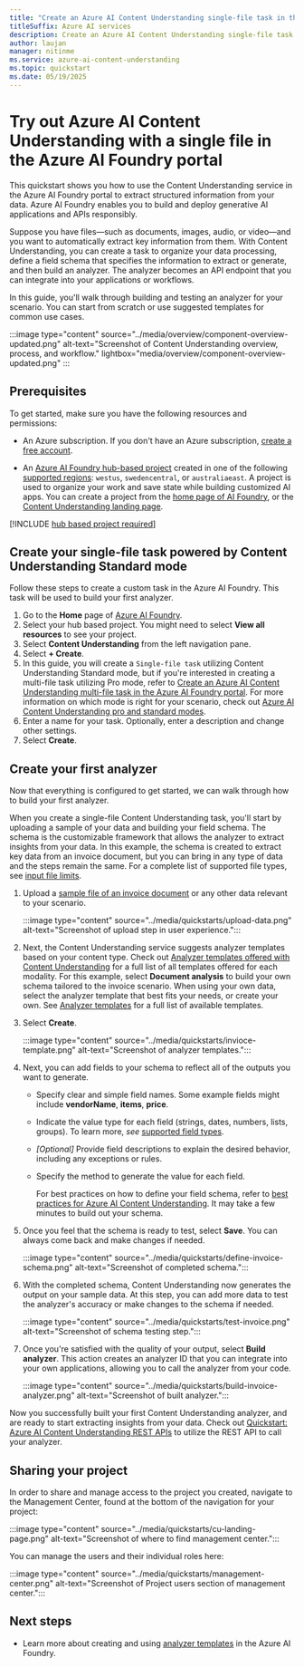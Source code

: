 ```yaml
---
title: "Create an Azure AI Content Understanding single-file task in the Azure AI Foundry portal"
titleSuffix: Azure AI services
description: Create an Azure AI Content Understanding single-file task in the Azure AI Foundry portal
author: laujan
manager: nitinme
ms.service: azure-ai-content-understanding
ms.topic: quickstart
ms.date: 05/19/2025
---
```


# Try out Azure AI Content Understanding with a single file in the Azure AI Foundry portal
 
This quickstart shows you how to use the Content Understanding service in the Azure AI Foundry portal to extract structured information from your data. Azure AI Foundry enables you to build and deploy generative AI applications and APIs responsibly.
 
Suppose you have files—such as documents, images, audio, or video—and you want to automatically extract key information from them. With Content Understanding, you can create a task to organize your data processing, define a field schema that specifies the information to extract or generate, and then build an analyzer. The analyzer becomes an API endpoint that you can integrate into your applications or workflows.
 
In this guide, you'll walk through building and testing an analyzer for your scenario. You can start from scratch or use suggested templates for common use cases.

:::image type="content" source="../media/overview/component-overview-updated.png" alt-text="Screenshot of Content Understanding overview, process, and workflow." lightbox="media/overview/component-overview-updated.png" :::

## Prerequisites

To get started, make sure you have the following resources and permissions:

* An Azure subscription. If you don't have an Azure subscription, [create a free account](https://azure.microsoft.com/free/).

* An [Azure AI Foundry hub-based project](../../../ai-foundry/how-to/create-projects.md) created in one of the following [supported regions](../service-limits.md): `westus`, `swedencentral`, or `australiaeast`. A project is used to organize your work and save state while building customized AI apps. You can create a project from the [home page of AI Foundry](https://aka.ms/foundry-home-page), or the [Content Understanding landing page](https://aka.ms/cu-landing).

[!INCLUDE [hub based project required](../../../ai-foundry/includes/uses-hub-only.md)]

## Create your single-file task powered by Content Understanding Standard mode

Follow these steps to create a custom task in the Azure AI Foundry. This task will be used to build your first analyzer.

1. Go to the **Home** page of [Azure AI Foundry](https://ai.azure.com).
1. Select your hub based project. You might need to select **View all resources** to see your project.
1. Select **Content Understanding** from the left navigation pane.
1. Select **+ Create**.
2. In this guide, you will create a `Single-file task` utilizing Content Understanding Standard mode, but if you're interested in creating a multi-file task utilizing Pro mode, refer to [Create an Azure AI Content Understanding multi-file task in the Azure AI Foundry portal](./use-ai-foundry-pro-mode.md). For more information on which mode is right for your scenario, check out [Azure AI Content Understanding pro and standard modes](../concepts/standard-pro-modes.md).
1. Enter a name for your task. Optionally, enter a description and change other settings.
1. Select **Create**.

## Create your first analyzer

Now that everything is configured to get started, we can walk through how to build your first analyzer. 

When you create a single-file Content Understanding task, you'll start by uploading a sample of your data and building your field schema. The schema is the customizable framework that allows the analyzer to extract insights from your data. In this example, the schema is created to extract key data from an invoice document, but you can bring in any type of data and the steps remain the same. For a complete list of supported file types, see [input file limits](../service-limits.md#input-file-limits).

1. Upload a [sample file of an invoice document](https://github.com/Azure-Samples/azure-ai-content-understanding-python/raw/refs/heads/main/data/invoice.pdf) or any other data relevant to your scenario.

   :::image type="content" source="../media/quickstarts/upload-data.png" alt-text="Screenshot of upload step in user experience.":::

1. Next, the Content Understanding service suggests analyzer templates based on your content type. Check out [Analyzer templates offered with Content Understanding](../concepts/analyzer-templates.md) for a full list of all templates offered for each modality. For this example, select **Document analysis** to build your own schema tailored to the invoice scenario. When using your own data, select the analyzer template that best fits your needs, or create your own. See [Analyzer templates](../concepts/analyzer-templates.md) for a full list of available templates.

1. Select **Create**.

   :::image type="content" source="../media/quickstarts/invioce-template.png" alt-text="Screenshot of analyzer templates.":::

1. Next, you can add fields to your schema to reflect all of the outputs you want to generate. 

    * Specify clear and simple field names. Some example fields might include **vendorName**, **items**, **price**.

    * Indicate the value type for each field (strings, dates, numbers, lists, groups). To learn more, *see* [supported field types](../service-limits.md#field-schema-limits).

    * *[Optional]* Provide field descriptions to explain the desired behavior, including any exceptions or rules.

    * Specify the method to generate the value for each field.
  
      For best practices on how to define your field schema, refer to [best practices for Azure AI Content Understanding](./best-practices.md). It may take a few minutes to build out your schema.

1. Once you feel that the schema is ready to test, select **Save**. You can always come back and make changes if needed.

   :::image type="content" source="../media/quickstarts/define-invoice-schema.png" alt-text="Screenshot of completed schema.":::

1. With the completed schema, Content Understanding now generates the output on your sample data. At this step, you can add more data to test the analyzer's accuracy or make changes to the schema if needed.

   :::image type="content" source="../media/quickstarts/test-invoice.png" alt-text="Screenshot of schema testing step.":::

1. Once you're satisfied with the quality of your output, select **Build analyzer**. This action creates an analyzer ID that you can integrate into your own applications, allowing you to call the analyzer from your code.

   :::image type="content" source="../media/quickstarts/build-invoice-analyzer.png" alt-text="Screenshot of built analyzer.":::

Now you successfully built your first Content Understanding analyzer, and are ready to start extracting insights from your data. Check out [Quickstart: Azure AI Content Understanding REST APIs](./use-rest-api.md) to utilize the REST API to call your analyzer.

## Sharing your project

In order to share and manage access to the project you created, navigate to the Management Center, found at the bottom of the navigation for your project:

  :::image type="content" source="../media/quickstarts/cu-landing-page.png" alt-text="Screenshot of where to find management center.":::

You can manage the users and their individual roles here:

   :::image type="content" source="../media/quickstarts/management-center.png" alt-text="Screenshot of Project users section of management center.":::

## Next steps

 * Learn more about creating and using [analyzer templates](../concepts/analyzer-templates.md) in the Azure AI Foundry.
